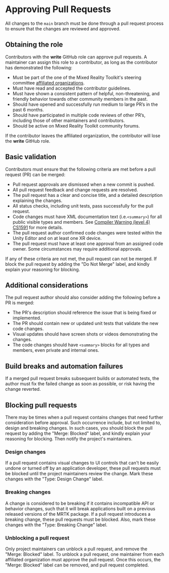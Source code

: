 # Approving Pull Requests

All changes to the `main` branch must be done through a pull request process to ensure that the changes are reviewed and approved.

## Obtaining the role

Contributors with the **write** GitHub role can approve pull requests. A maintainer can assign this role to a contributor, as long as the contributor has demonstrated the following:

* Must be part of the one of the Mixed Reality Toolkit's steering committee [affiliated organizations](https://github.com/MixedRealityToolkit/MixedRealityToolkit-MVG/blob/main/org-docs/STEERING-COMMITTEE.md).
* Must have read and accepted the contributor guidelines.
* Must have shown a consistent pattern of helpful, non-threatening, and friendly behavior towards other community members in the past.
* Should have opened and successfully run medium to large PR’s in the past 6 months.
* Should have participated in multiple code reviews of other PR’s, including those of other maintainers and contributors.
* Should be active on Mixed Reality Toolkit community forums.

If the contributor leaves the affiliated organization, the contributor will lose the **write** GitHub role.

## Basic validation

Contributors must ensure that the following criteria are met before a pull request (PR) can be merged:

* Pull request approvals are dismissed when a new commit is pushed.
* All pull request feedback and change requests are resolved.
* The pull request has a clear and concise title, and a detailed description explaining the changes.
* All status checks, including unit tests, pass successfully for the pull request.
* Code changes must have XML documentation text (i.e.`<summary>`) for all public visible types and members. See [Compiler Warning (level 4) CS1591](https://learn.microsoft.com/dotnet/csharp/language-reference/compiler-messages/cs1591) for more details.
* The pull request author confirmed code changes were tested within the Unity Editor and on at least one XR device.
* The pull request must have at least one approval from an assigned code owner. Some circumstances may require additional approvals.

If any of these criteria are not met, the pull request can not be merged. If  block the pull request by adding the "Do Not Merge" label, and kindly explain your reasoning for blocking.

## Additional considerations

The pull request author should also consider adding the following before a PR is merged:

* The PR's description should reference the issue that is being fixed or implemented.
* The PR should contain new or updated unit tests that validate the new code changes.
* Visual updates should have screen shots or videos demonstrating the changes.
* The code changes should have `<summary>` blocks for all types and members, even private and internal ones.

## Build breaks and automation failures

If a merged pull request breaks subsequent builds or automated tests, the author must fix the failed change as soon as possible, or risk having the change reverted.

## Blocking pull requests

There may be times when a pull request contains changes that need further consideration before approval. Such occurrence include, but not limited to, design and breaking changes.  In such cases, you should block the pull request by adding the "Merge: Blocked" label, and kindly explain your reasoning for blocking. Then notify the project's maintainers.

### Design changes

If a pull request contains visual changes to UI controls that can't be easily undone or turned off by an application developer, these pull requests must be blocked until the project maintainers review the change. Mark these changes with the "Type: Design Change" label.

### Breaking changes

A change is considered to be breaking if it contains incompatible API or behavior changes, such that it will break applications built on a previous released versions of the MRTK package. If a pull request introduces a breaking change, these pull requests must be blocked. Also, mark these changes with the "Type: Breaking Change" label.

### Unblocking a pull request

Only project maintainers can unblock a pull request, and remove the "Merge: Blocked" label. To unblock a pull request, one maintainer from each affiliated organization must approve the pull request. Once this occurs, the "Merge: Blocked" label can be removed, and pull request completed.
